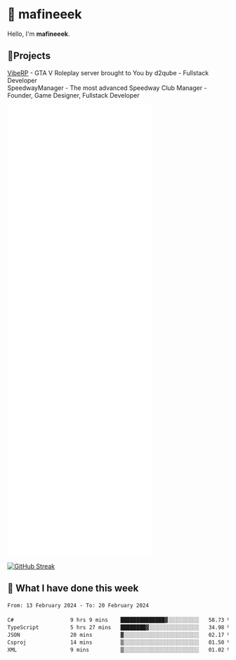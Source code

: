 # 👋 mafineeek
Hello, I'm **mafineeek**.

## 📝Projects

[VibeRP](https://v-rp.pl) - GTA V Roleplay server brought to You by d2qube - Fullstack Developer<br/>
SpeedwayManager - The most advanced Speedway Club Manager - Founder, Game Designer, Fullstack Developer


![](./github-metrics.svg)

[![GitHub Streak](https://streak-stats.demolab.com/?user=mafineeek)](https://git.io/streak-stats)

## 📰 What I have done this week
<!--START_SECTION:waka-->

```txt
From: 13 February 2024 - To: 20 February 2024

C#                  9 hrs 9 mins    ██████████████▓░░░░░░░░░░   58.73 %
TypeScript          5 hrs 27 mins   ████████▓░░░░░░░░░░░░░░░░   34.98 %
JSON                20 mins         ▓░░░░░░░░░░░░░░░░░░░░░░░░   02.17 %
Csproj              14 mins         ▒░░░░░░░░░░░░░░░░░░░░░░░░   01.50 %
XML                 9 mins          ▒░░░░░░░░░░░░░░░░░░░░░░░░   01.02 %
```

<!--END_SECTION:waka-->
